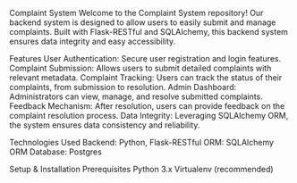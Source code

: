 Complaint System
Welcome to the Complaint System repository! Our backend system is designed to allow users to easily submit and manage complaints. Built with Flask-RESTful and SQLAlchemy, this  backend system ensures data integrity and easy accessibility.

Features
User Authentication: Secure user registration and login features.
Complaint Submission: Allows users to submit detailed complaints with relevant metadata.
Complaint Tracking: Users can track the status of their complaints, from submission to resolution.
Admin Dashboard: Administrators can view, manage, and resolve submitted complaints.
Feedback Mechanism: After resolution, users can provide feedback on the complaint resolution process.
Data Integrity: Leveraging SQLAlchemy ORM, the system ensures data consistency and reliability.

Technologies Used
Backend: Python, Flask-RESTful
ORM: SQLAlchemy ORM
Database: Postgres


Setup & Installation
Prerequisites
Python 3.x
Virtualenv (recommended)